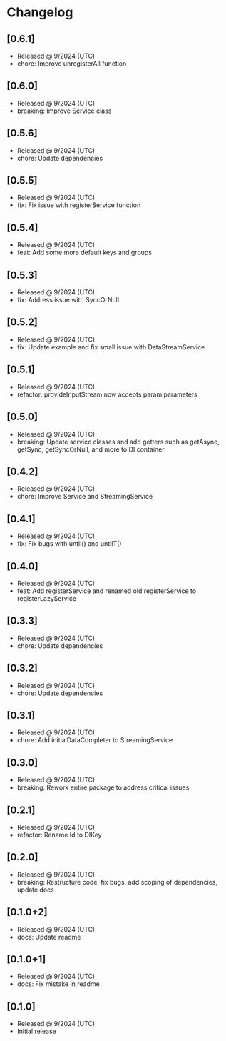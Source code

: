 # Changelog

## [0.6.1]

- Released @ 9/2024 (UTC)
- chore: Improve unregisterAll function

## [0.6.0]

- Released @ 9/2024 (UTC)
- breaking: Improve Service class

## [0.5.6]

- Released @ 9/2024 (UTC)
- chore: Update dependencies

## [0.5.5]

- Released @ 9/2024 (UTC)
- fix: Fix issue with registerService function

## [0.5.4]

- Released @ 9/2024 (UTC)
- feat: Add some more default keys and groups

## [0.5.3]

- Released @ 9/2024 (UTC)
- fix: Address issue with SyncOrNull

## [0.5.2]

- Released @ 9/2024 (UTC)
- fix: Update example and fix small issue with DataStreamService

## [0.5.1]

- Released @ 9/2024 (UTC)
- refactor: provideInputStream now accepts param parameters

## [0.5.0]

- Released @ 9/2024 (UTC)
- breaking: Update service classes and add getters such as getAsync, getSync, getSyncOrNull, and more to DI container.

## [0.4.2]

- Released @ 9/2024 (UTC)
- chore: Improve Service and StreamingService

## [0.4.1]

- Released @ 9/2024 (UTC)
- fix: Fix bugs with until() and untilT()

## [0.4.0]

- Released @ 9/2024 (UTC)
- feat: Add registerService and renamed old registerService to registerLazyService

## [0.3.3]

- Released @ 9/2024 (UTC)
- chore: Update dependencies

## [0.3.2]

- Released @ 9/2024 (UTC)
- chore: Update dependencies

## [0.3.1]

- Released @ 9/2024 (UTC)
- chore: Add initialDataCompleter to StreamingService

## [0.3.0]

- Released @ 9/2024 (UTC)
- breaking: Rework entire package to address critical issues

## [0.2.1]

- Released @ 9/2024 (UTC)
- refactor: Rename Id to DIKey

## [0.2.0]

- Released @ 9/2024 (UTC)
- breaking: Restructure code, fix bugs, add scoping of dependencies, update docs

## [0.1.0+2]

- Released @ 9/2024 (UTC)
- docs: Update readme

## [0.1.0+1]

- Released @ 9/2024 (UTC)
- docs: Fix mistake in readme

## [0.1.0]

- Released @ 9/2024 (UTC)
- Initial release
